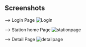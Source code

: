 ## Screenshots

--> Login Page
![Login](https://github.com/user-attachments/assets/e1fe98e6-bf3f-4181-863f-f45f8d994249) 

--> Station home Page
![stationpage](https://github.com/user-attachments/assets/44441497-26c9-4e25-9f59-63e5d3509542)

--> Detail Page
![detailpage](https://github.com/user-attachments/assets/4e1671a8-5918-4123-9694-9521ca396faa)

